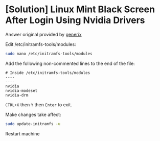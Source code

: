 # [Solution] Linux Mint Black Screen After Login Using Nvidia Drivers

Answer original provided by [generix](https://forums.developer.nvidia.com/t/linux-mint-nvidia-driver-loads-with-startx-but-not-on-initial-startup/168262)

Edit /etc/initramfs-tools/modules:

```bash
sudo nano /etc/initramfs-tools/modules
```

Add the following non-commented lines to the end of the file:

```
# Inside /etc/initramfs-tools/modules
----
----
nvidia
nvidia-modeset
nvidia-drm
```

`CTRL+X` then `Y` then `Enter` to exit.

Make changes take affect:

```bash
sudo update-initramfs -u
```

Restart machine
